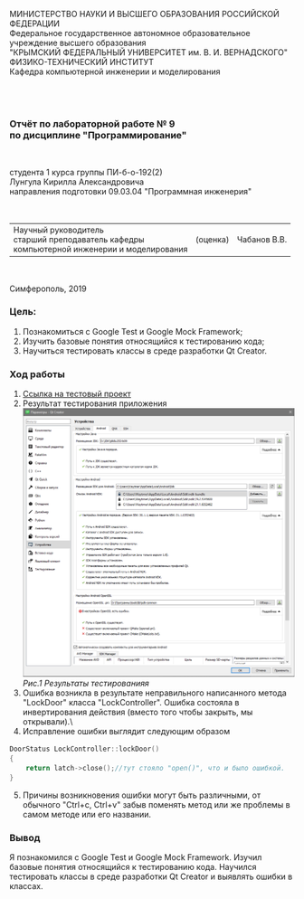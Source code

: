 МИНИСТЕРСТВО НАУКИ И ВЫСШЕГО ОБРАЗОВАНИЯ РОССИЙСКОЙ ФЕДЕРАЦИИ\
Федеральное государственное автономное образовательное учреждение высшего образования\
"КРЫМСКИЙ ФЕДЕРАЛЬНЫЙ УНИВЕРСИТЕТ им. В. И. ВЕРНАДСКОГО"\
ФИЗИКО-ТЕХНИЧЕСКИЙ ИНСТИТУТ\
Кафедра компьютерной инженерии и моделирования\
<br/><br/>
​
### Отчёт по лабораторной работе № 9<br/> по дисциплине "Программирование"
<br/>

студента 1 курса группы ПИ-б-о-192(2)\
Лунгула Кирилла Александровича\
направления подготовки 09.03.04 "Программная инженерия"\
<br/>
​
<table>
<tr><td>Научный руководитель<br/> старший преподаватель кафедры<br/>компьютерной инженерии и моделирования</td>
<td>(оценка)</td>
<td>Чабанов В.В.</td>
</tr>
</table>
<br/><br/>
​
Симферополь, 2019

### Цель: 
1. Познакомиться с Google Test и Google Mock Framework;
2. Изучить базовые понятия относящийся к тестированию кода;
3. Научиться тестировать классы в среде разработки Qt Creator.


### Ход работы

1. [Ссылка на тестовый проект](https://github.com/Waytmer/Homework/tree/master/%D0%9B%D0%B0%D0%B1%D0%BE%D1%80%D0%B0%D1%82%D0%BE%D1%80%D0%BD%D0%B0%D1%8F%20%D1%80%D0%B0%D0%B1%D0%BE%D1%82%D0%B0%20%E2%84%96%209/TestW "Тестовый проект")
2. Результат тестирования приложения
![Изображение#1](Screnshot/1.png)\
*Рис.1 Результаты тестированияя*
3. Ошибка возникла в результате неправильного написанного метода "LockDoor" класса "LockController". Ошибка состояла в инвертирования действия (вместо того чтобы закрыть, мы открывали).\
4. Исправление ошибки выглядит следующим образом
~~~c++
DoorStatus LockController::lockDoor()
{
    return latch->close();//тут стояло "open()", что и было ошибкой.
}
~~~
5. Причины возникновения ошибки могут быть различными, от обычного "Ctrl+c, Ctrl+v" забыв поменять метод или же проблемы в самом методе или его названии.

### Вывод
Я познакомился с Google Test и Google Mock Framework. Изучил базовые понятия относящийся к тестированию кода. Научился тестировать классы в среде разработки Qt Creator и выявлять ошибки в классах.
